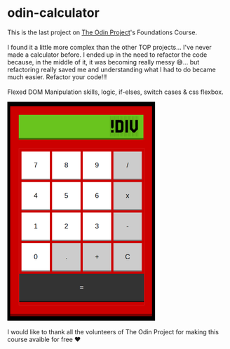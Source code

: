 # odin-calculator

This is the last project on [The Odin Project](https://www.theodinproject.com/lessons/foundations-calculator)'s Foundations Course.
<br><br>
I found it a little more complex than the other TOP projects... I've never made a calculator before. I ended up in the need to refactor the code because, in the middle of it, it was becoming really messy :sweat_smile:... but refactoring really saved me and understanding what I had to do became much easier. Refactor your code!!! 
<br><br>
Flexed DOM Manipulation skills, logic, if-elses, switch cases & css flexbox.

<img src="./img/calculator.PNG" alt="Calculator image" width="auto" height="500px" />

I would like to thank all the volunteers of The Odin Project for making this course avaible for free :heart:
